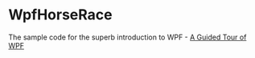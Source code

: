 # WpfHorseRace

The sample code for the  superb introduction to WPF -  [A Guided Tour of WPF](http://www.codeproject.com/Articles/18232/A-Guided-Tour-of-WPF-Part-XAML)


